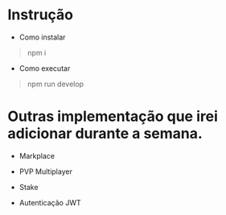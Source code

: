 
# Instrução

- Como instalar 

> npm i 

- Como executar

> npm run develop



# Outras implementação que irei adicionar durante a semana.

- Markplace

- PVP Multiplayer

- Stake

- Autenticação JWT
